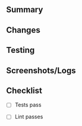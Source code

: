 ## Summary

## Changes

## Testing

## Screenshots/Logs

## Checklist
- [ ] Tests pass
- [ ] Lint passes

